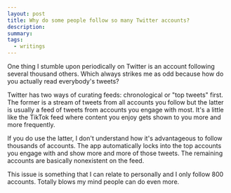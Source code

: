 ```yaml
---
layout: post
title: Why do some people follow so many Twitter accounts?
description:
summary:
tags:
  - writings
---
```


One thing I stumble upon periodically on Twitter is an account following several thousand others. Which always strikes me as odd because how do you actually read everybody's tweets?

Twitter has two ways of curating feeds: chronological or "top tweets" first. The former is a stream of tweets from all accounts you follow but the latter is usually a feed of tweets from accounts you engage with most. It's a little like the TikTok feed where content you enjoy gets shown to you more and more frequently.

If you do use the latter, I don't understand how it's advantageous to follow thousands of accounts. The app automatically locks into the top accounts you engage with and show more and more of those tweets. The remaining accounts are basically nonexistent on the feed.

This issue is something that I can relate to personally and I only follow 800 accounts. Totally blows my mind people can do even more.

